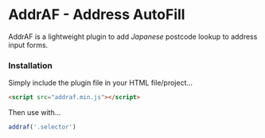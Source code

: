 # AddrAF - Address AutoFill

AddrAF is a lightweight plugin to add *Japanese* postcode lookup to address input forms.

### Installation

Simply include the plugin file in your HTML file/project...
```html
<script src="addraf.min.js"></script>
```
Then use with...

```js
addraf('.selector')
```